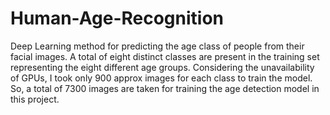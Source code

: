 # Human-Age-Recognition

Deep Learning method for predicting the age class of people from their facial images.
A total of eight distinct classes are present in the training set representing the eight different age groups. Considering the unavailability of GPUs, I took only 900 approx images for each class to train the model. So, a total of 7300 images are taken for training the age detection model in this project.
